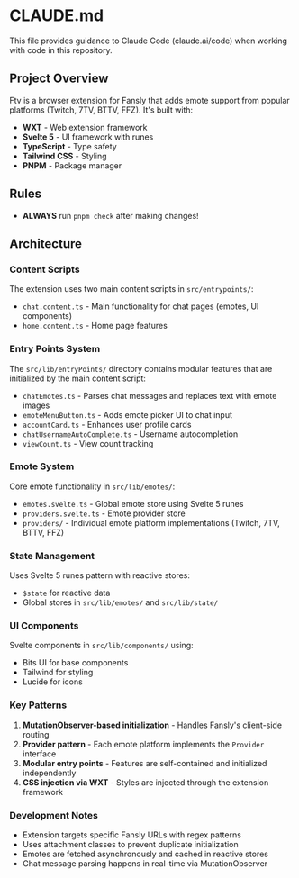 # CLAUDE.md

This file provides guidance to Claude Code (claude.ai/code) when working with code in this repository.

## Project Overview

Ftv is a browser extension for Fansly that adds emote support from popular platforms (Twitch, 7TV, BTTV, FFZ). It's built with:

- **WXT** - Web extension framework
- **Svelte 5** - UI framework with runes
- **TypeScript** - Type safety
- **Tailwind CSS** - Styling
- **PNPM** - Package manager

## Rules

- **ALWAYS** run `pnpm check` after making changes!

## Architecture

### Content Scripts

The extension uses two main content scripts in `src/entrypoints/`:

- `chat.content.ts` - Main functionality for chat pages (emotes, UI components)
- `home.content.ts` - Home page features

### Entry Points System

The `src/lib/entryPoints/` directory contains modular features that are initialized by the main content script:

- `chatEmotes.ts` - Parses chat messages and replaces text with emote images
- `emoteMenuButton.ts` - Adds emote picker UI to chat input
- `accountCard.ts` - Enhances user profile cards
- `chatUsernameAutoComplete.ts` - Username autocompletion
- `viewCount.ts` - View count tracking

### Emote System

Core emote functionality in `src/lib/emotes/`:

- `emotes.svelte.ts` - Global emote store using Svelte 5 runes
- `providers.svelte.ts` - Emote provider store
- `providers/` - Individual emote platform implementations (Twitch, 7TV, BTTV, FFZ)

### State Management

Uses Svelte 5 runes pattern with reactive stores:

- `$state` for reactive data
- Global stores in `src/lib/emotes/` and `src/lib/state/`

### UI Components

Svelte components in `src/lib/components/` using:

- Bits UI for base components
- Tailwind for styling
- Lucide for icons

### Key Patterns

1. **MutationObserver-based initialization** - Handles Fansly's client-side routing
2. **Provider pattern** - Each emote platform implements the `Provider` interface
3. **Modular entry points** - Features are self-contained and initialized independently
4. **CSS injection via WXT** - Styles are injected through the extension framework

### Development Notes

- Extension targets specific Fansly URLs with regex patterns
- Uses attachment classes to prevent duplicate initialization
- Emotes are fetched asynchronously and cached in reactive stores
- Chat message parsing happens in real-time via MutationObserver
